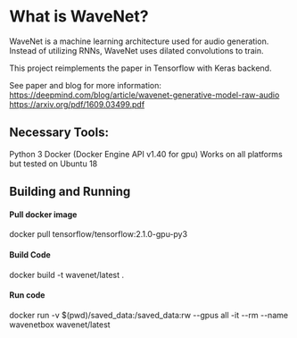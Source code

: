 # What is WaveNet?

WaveNet is a machine learning architecture used for audio generation. Instead of utilizing RNNs, WaveNet uses dilated convolutions to train. 

This project reimplements the paper in Tensorflow with Keras backend. 

See paper and blog for more information:
https://deepmind.com/blog/article/wavenet-generative-model-raw-audio
https://arxiv.org/pdf/1609.03499.pdf

## Necessary Tools:
Python 3
Docker (Docker Engine API v1.40 for gpu)
Works on all platforms but tested on Ubuntu 18

## Building and Running

#### Pull docker image
docker pull tensorflow/tensorflow:2.1.0-gpu-py3
#### Build Code
docker build -t wavenet/latest .
#### Run code
docker run -v $(pwd)/saved_data:/saved_data:rw --gpus all -it --rm --name wavenetbox wavenet/latest 


